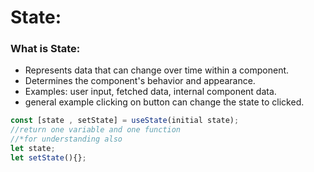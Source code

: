 # State:

### What is State:
* Represents data that can change over time within a component.
* Determines the component's behavior and appearance.
* Examples: user input, fetched data, internal component data.
* general example clicking on button can change the state to clicked.
```js
const [state , setState] = useState(initial state);
//return one variable and one function
//*for understanding also
let state;
let setState(){};
```
